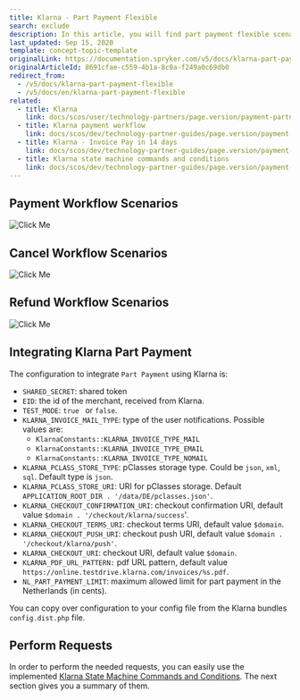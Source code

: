```yaml
---
title: Klarna - Part Payment Flexible
search: exclude
description: In this article, you will find part payment flexible scenarios for the payment process with Klarna.
last_updated: Sep 15, 2020
template: concept-topic-template
originalLink: https://documentation.spryker.com/v5/docs/klarna-part-payment-flexible
originalArticleId: 8691cfae-c559-4b1a-8c0a-f249a0c69db0
redirect_from:
  - /v5/docs/klarna-part-payment-flexible
  - /v5/docs/en/klarna-part-payment-flexible
related:
  - title: Klarna
    link: docs/scos/user/technology-partners/page.version/payment-partners/klarna.html
  - title: Klarna payment workflow
    link: docs/scos/dev/technology-partner-guides/page.version/payment-partners/klarna/klarna-payment-workflow.html
  - title: Klarna - Invoice Pay in 14 days
    link: docs/scos/dev/technology-partner-guides/page.version/payment-partners/klarna/klarna-invoice-pay-in-14-days.html
  - title: Klarna state machine commands and conditions
    link: docs/scos/dev/technology-partner-guides/page.version/payment-partners/klarna/klarna-state-machine-commands-and-conditions.html
---
```


## Payment Workflow Scenarios
![Click Me](https://spryker.s3.eu-central-1.amazonaws.com/docs/Technology+Partners/Payment+Partners/Klarna/flexible_paymentworkflow.png) 

## Cancel Workflow Scenarios
![Click Me](https://spryker.s3.eu-central-1.amazonaws.com/docs/Technology+Partners/Payment+Partners/Klarna/flexible_cancelworkflow.png) 

## Refund Workflow Scenarios
![Click Me](https://spryker.s3.eu-central-1.amazonaws.com/docs/Technology+Partners/Payment+Partners/Klarna/flexible_refundworkflow.png) 

## Integrating Klarna Part Payment
The configuration to integrate `Part Payment` using Klarna is:

* `SHARED_SECRET`: shared token
* `EID`: the id of the merchant, received from Klarna.
* `TEST_MODE`: `true ` or `false`.
* `KLARNA_INVOICE_MAIL_TYPE`: type of the user notifications. Possible values are:
  - `KlarnaConstants::KLARNA_INVOICE_TYPE_MAIL`
  - `KlarnaConstants::KLARNA_INVOICE_TYPE_EMAIL`
  - `KlarnaConstants::KLARNA_INVOICE_TYPE_NOMAIL`
* `KLARNA_PCLASS_STORE_TYPE`: pClasses storage type. Could be `json`, `xml`, `sql`. Default type is `json`.
* `KLARNA_PCLASS_STORE_URI`: URI for pClasses storage. Default `APPLICATION_ROOT_DIR . '/data/DE/pclasses.json'`.
* `KLARNA_CHECKOUT_CONFIRMATION_URI`: checkout confirmation URI, default value `$domain . '/checkout/klarna/success`'.
* `KLARNA_CHECKOUT_TERMS_URI`: checkout terms URI, default value `$domain`.
* `KLARNA_CHECKOUT_PUSH_URI`: checkout push URI, default value `$domain . '/checkout/klarna/push'`.
* `KLARNA_CHECKOUT_URI`: checkout URI, default value `$domain`.
* `KLARNA_PDF_URL_PATTERN:` pdf URL pattern, default value `https://online.testdrive.klarna.com/invoices/%s.pdf`.
* `NL_PART_PAYMENT_LIMIT`: maximum allowed limit for part payment in the Netherlands (in cents).

You can copy over configuration to your config file from the Klarna bundles `config.dist.php` file.

## Perform Requests
In order to perform the needed requests, you can easily use the implemented [Klarna State Machine Commands and Conditions](/docs/scos/dev/technology-partner-guides/{{page.version}}/payment-partners/klarna/klarna-state-machine-commands-and-conditions.html). The next section gives you a summary of them.
